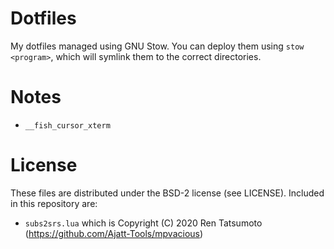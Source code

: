# Dotfiles

My dotfiles managed using GNU Stow. You can deploy them using `stow <program>`, which will symlink them to the correct directories.

# Notes
- `__fish_cursor_xterm`

# License
These files are distributed under the BSD-2 license (see LICENSE). Included in this repository are:
- `subs2srs.lua` which is Copyright (C) 2020 Ren Tatsumoto (https://github.com/Ajatt-Tools/mpvacious)

